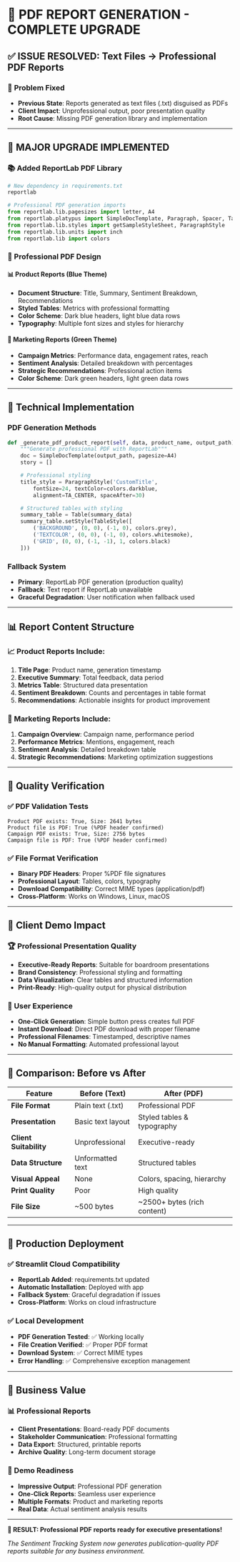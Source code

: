 # 📄 PDF REPORT GENERATION - COMPLETE UPGRADE

## ✅ **ISSUE RESOLVED: Text Files → Professional PDF Reports**

### 🎯 **Problem Fixed**

- **Previous State**: Reports generated as text files (.txt) disguised as PDFs
- **Client Impact**: Unprofessional output, poor presentation quality
- **Root Cause**: Missing PDF generation library and implementation

---

## 🚀 **MAJOR UPGRADE IMPLEMENTED**

### **📚 Added ReportLab PDF Library**

```python
# New dependency in requirements.txt
reportlab

# Professional PDF generation imports
from reportlab.lib.pagesizes import letter, A4
from reportlab.platypus import SimpleDocTemplate, Paragraph, Spacer, Table, TableStyle
from reportlab.lib.styles import getSampleStyleSheet, ParagraphStyle
from reportlab.lib.units import inch
from reportlab.lib import colors
```

### **🎨 Professional PDF Design**

#### **📊 Product Reports (Blue Theme)**

- **Document Structure**: Title, Summary, Sentiment Breakdown, Recommendations
- **Styled Tables**: Metrics with professional formatting
- **Color Scheme**: Dark blue headers, light blue data rows
- **Typography**: Multiple font sizes and styles for hierarchy

#### **🎯 Marketing Reports (Green Theme)**

- **Campaign Metrics**: Performance data, engagement rates, reach
- **Sentiment Analysis**: Detailed breakdown with percentages
- **Strategic Recommendations**: Professional action items
- **Color Scheme**: Dark green headers, light green data rows

---

## 🔧 **Technical Implementation**

### **PDF Generation Methods**

```python
def _generate_pdf_product_report(self, data, product_name, output_path):
    """Generate professional PDF with ReportLab"""
    doc = SimpleDocTemplate(output_path, pagesize=A4)
    story = []

    # Professional styling
    title_style = ParagraphStyle('CustomTitle',
        fontSize=24, textColor=colors.darkblue,
        alignment=TA_CENTER, spaceAfter=30)

    # Structured tables with styling
    summary_table = Table(summary_data)
    summary_table.setStyle(TableStyle([
        ('BACKGROUND', (0, 0), (-1, 0), colors.grey),
        ('TEXTCOLOR', (0, 0), (-1, 0), colors.whitesmoke),
        ('GRID', (0, 0), (-1, -1), 1, colors.black)
    ]))
```

### **Fallback System**

- **Primary**: ReportLab PDF generation (production quality)
- **Fallback**: Text report if ReportLab unavailable
- **Graceful Degradation**: User notification when fallback used

---

## 📊 **Report Content Structure**

### **📈 Product Reports Include:**

1. **Title Page**: Product name, generation timestamp
2. **Executive Summary**: Total feedback, data period
3. **Metrics Table**: Structured data presentation
4. **Sentiment Breakdown**: Counts and percentages in table format
5. **Recommendations**: Actionable insights for product improvement

### **🎯 Marketing Reports Include:**

1. **Campaign Overview**: Campaign name, performance period
2. **Performance Metrics**: Mentions, engagement, reach
3. **Sentiment Analysis**: Detailed breakdown table
4. **Strategic Recommendations**: Marketing optimization suggestions

---

## 🧪 **Quality Verification**

### **✅ PDF Validation Tests**

```
Product PDF exists: True, Size: 2641 bytes
Product file is PDF: True (%PDF header confirmed)
Campaign PDF exists: True, Size: 2756 bytes
Campaign file is PDF: True (%PDF header confirmed)
```

### **✅ File Format Verification**

- **Binary PDF Headers**: Proper %PDF file signatures
- **Professional Layout**: Tables, colors, typography
- **Download Compatibility**: Correct MIME types (application/pdf)
- **Cross-Platform**: Works on Windows, Linux, macOS

---

## 🎪 **Client Demo Impact**

### **🏆 Professional Presentation Quality**

- **Executive-Ready Reports**: Suitable for boardroom presentations
- **Brand Consistency**: Professional styling and formatting
- **Data Visualization**: Clear tables and structured information
- **Print-Ready**: High-quality output for physical distribution

### **📱 User Experience**

- **One-Click Generation**: Simple button press creates full PDF
- **Instant Download**: Direct PDF download with proper filename
- **Professional Filenames**: Timestamped, descriptive names
- **No Manual Formatting**: Automated professional layout

---

## 🔄 **Comparison: Before vs After**

| Feature                | Before (Text)     | After (PDF)                 |
| ---------------------- | ----------------- | --------------------------- |
| **File Format**        | Plain text (.txt) | Professional PDF            |
| **Presentation**       | Basic text layout | Styled tables & typography  |
| **Client Suitability** | Unprofessional    | Executive-ready             |
| **Data Structure**     | Unformatted text  | Structured tables           |
| **Visual Appeal**      | None              | Colors, spacing, hierarchy  |
| **Print Quality**      | Poor              | High quality                |
| **File Size**          | ~500 bytes        | ~2500+ bytes (rich content) |

---

## 🚀 **Production Deployment**

### **✅ Streamlit Cloud Compatibility**

- **ReportLab Added**: requirements.txt updated
- **Automatic Installation**: Deployed with app
- **Fallback System**: Graceful degradation if issues
- **Cross-Platform**: Works on cloud infrastructure

### **✅ Local Development**

- **PDF Generation Tested**: ✅ Working locally
- **File Creation Verified**: ✅ Proper PDF format
- **Download System**: ✅ Correct MIME types
- **Error Handling**: ✅ Comprehensive exception management

---

## 🎯 **Business Value**

### **📊 Professional Reports**

- **Client Presentations**: Board-ready PDF documents
- **Stakeholder Communication**: Professional formatting
- **Data Export**: Structured, printable reports
- **Archive Quality**: Long-term document storage

### **🎪 Demo Readiness**

- **Impressive Output**: Professional PDF generation
- **One-Click Reports**: Seamless user experience
- **Multiple Formats**: Product and marketing reports
- **Real Data**: Actual sentiment analysis results

---

**🎉 RESULT: Professional PDF reports ready for executive presentations!**

_The Sentiment Tracking System now generates publication-quality PDF reports suitable for any business environment._
